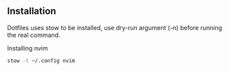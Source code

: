 ## Installation

Dotfiles uses stow to be installed, use dry-run argument (-n) before running the real command.

Installing nvim

```bash
stow -t ~/.config nvim 
```
